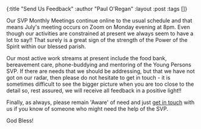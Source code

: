 {:title "Send Us Feedback"
 :author "Paul O'Regan"
 :layout :post
 :tags []}

Our SVP Monthly Meetings continue online to the usual schedule and that means July's meeting occurs on Zoom on Monday evening at 8pm. Even though our activities are constrained at present we always seem to have a lot to say!! That surely is a great sign of the strength of the Power of the Spirit within our blessed parish.

Our most active work streams at present include the food bank, bereavement care, phone-buddying and mentoring of the Young Persons SVP. If there are needs that we should be addressing, but that we have not got on our radar, then please do not hesitate to get in touch - it is sometimes difficult to see the bigger picture when you are too close to the detail so, rest assured, we will receive all feedback in a positive light!!

Finally, as always, please remain 'Aware' of need and just [get in touch](../../pages-output/contact/) with us if you know of someone who might need the help of the SVP.

God Bless!
